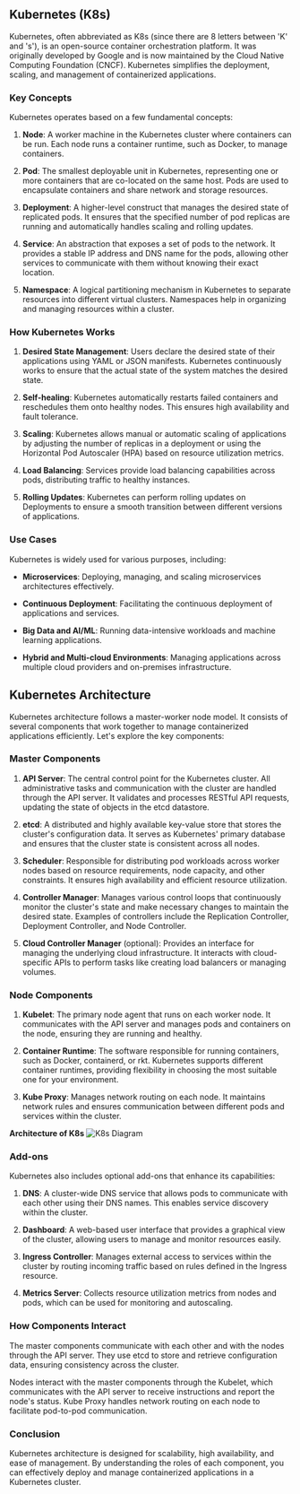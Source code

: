 ## Kubernetes (K8s)

Kubernetes, often abbreviated as K8s (since there are 8 letters between 'K' and 's'), is an open-source container orchestration platform. It was originally developed by Google and is now maintained by the Cloud Native Computing Foundation (CNCF). Kubernetes simplifies the deployment, scaling, and management of containerized applications.

### Key Concepts

Kubernetes operates based on a few fundamental concepts:

1. **Node**: A worker machine in the Kubernetes cluster where containers can be run. Each node runs a container runtime, such as Docker, to manage containers.

2. **Pod**: The smallest deployable unit in Kubernetes, representing one or more containers that are co-located on the same host. Pods are used to encapsulate containers and share network and storage resources.

3. **Deployment**: A higher-level construct that manages the desired state of replicated pods. It ensures that the specified number of pod replicas are running and automatically handles scaling and rolling updates.

4. **Service**: An abstraction that exposes a set of pods to the network. It provides a stable IP address and DNS name for the pods, allowing other services to communicate with them without knowing their exact location.

5. **Namespace**: A logical partitioning mechanism in Kubernetes to separate resources into different virtual clusters. Namespaces help in organizing and managing resources within a cluster.

### How Kubernetes Works

1. **Desired State Management**: Users declare the desired state of their applications using YAML or JSON manifests. Kubernetes continuously works to ensure that the actual state of the system matches the desired state.

2. **Self-healing**: Kubernetes automatically restarts failed containers and reschedules them onto healthy nodes. This ensures high availability and fault tolerance.

3. **Scaling**: Kubernetes allows manual or automatic scaling of applications by adjusting the number of replicas in a deployment or using the Horizontal Pod Autoscaler (HPA) based on resource utilization metrics.

4. **Load Balancing**: Services provide load balancing capabilities across pods, distributing traffic to healthy instances.

5. **Rolling Updates**: Kubernetes can perform rolling updates on Deployments to ensure a smooth transition between different versions of applications.

### Use Cases

Kubernetes is widely used for various purposes, including:

- **Microservices**: Deploying, managing, and scaling microservices architectures effectively.

- **Continuous Deployment**: Facilitating the continuous deployment of applications and services.

- **Big Data and AI/ML**: Running data-intensive workloads and machine learning applications.

- **Hybrid and Multi-cloud Environments**: Managing applications across multiple cloud providers and on-premises infrastructure.


## Kubernetes Architecture

Kubernetes architecture follows a master-worker node model. It consists of several components that work together to manage containerized applications efficiently. Let's explore the key components:

### Master Components

1. **API Server**: The central control point for the Kubernetes cluster. All administrative tasks and communication with the cluster are handled through the API server. It validates and processes RESTful API requests, updating the state of objects in the etcd datastore.

2. **etcd**: A distributed and highly available key-value store that stores the cluster's configuration data. It serves as Kubernetes' primary database and ensures that the cluster state is consistent across all nodes.

3. **Scheduler**: Responsible for distributing pod workloads across worker nodes based on resource requirements, node capacity, and other constraints. It ensures high availability and efficient resource utilization.

4. **Controller Manager**: Manages various control loops that continuously monitor the cluster's state and make necessary changes to maintain the desired state. Examples of controllers include the Replication Controller, Deployment Controller, and Node Controller.

5. **Cloud Controller Manager** (optional): Provides an interface for managing the underlying cloud infrastructure. It interacts with cloud-specific APIs to perform tasks like creating load balancers or managing volumes.

### Node Components

1. **Kubelet**: The primary node agent that runs on each worker node. It communicates with the API server and manages pods and containers on the node, ensuring they are running and healthy.

2. **Container Runtime**: The software responsible for running containers, such as Docker, containerd, or rkt. Kubernetes supports different container runtimes, providing flexibility in choosing the most suitable one for your environment.

3. **Kube Proxy**: Manages network routing on each node. It maintains network rules and ensures communication between different pods and services within the cluster.

**Architecture of K8s**
![K8s Diagram](https://phoenixnap.com/kb/wp-content/uploads/2021/04/full-kubernetes-model-architecture.png)

### Add-ons

Kubernetes also includes optional add-ons that enhance its capabilities:

1. **DNS**: A cluster-wide DNS service that allows pods to communicate with each other using their DNS names. This enables service discovery within the cluster.

2. **Dashboard**: A web-based user interface that provides a graphical view of the cluster, allowing users to manage and monitor resources easily.

3. **Ingress Controller**: Manages external access to services within the cluster by routing incoming traffic based on rules defined in the Ingress resource.

4. **Metrics Server**: Collects resource utilization metrics from nodes and pods, which can be used for monitoring and autoscaling.

### How Components Interact

The master components communicate with each other and with the nodes through the API server. They use etcd to store and retrieve configuration data, ensuring consistency across the cluster.

Nodes interact with the master components through the Kubelet, which communicates with the API server to receive instructions and report the node's status. Kube Proxy handles network routing on each node to facilitate pod-to-pod communication.

### Conclusion

Kubernetes architecture is designed for scalability, high availability, and ease of management. By understanding the roles of each component, you can effectively deploy and manage containerized applications in a Kubernetes cluster.
